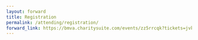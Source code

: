 ```yaml
---
layout: forward
title: Registration
permalink: /attending/registration/
forward_link: https://bmva.charitysuite.com/events/zz5rrcqk?tickets=jvkG
---
```

